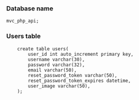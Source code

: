 ### Database name
    
    mvc_php_api;

### Users table
```
    create table users(
        user_id int auto_increment primary key,
        username varchar(30),
        password varchar(32),
        email varchar(50),
        reset_password_token varchar(50),
        reset_password_token_expires datetime,
        user_image varchar(50),
    );
```

